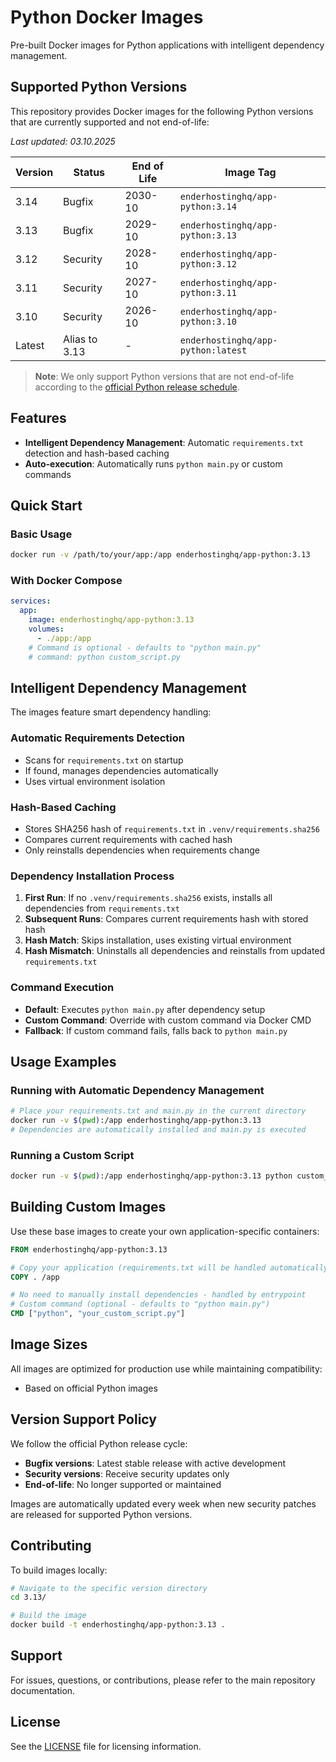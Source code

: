 # Python Docker Images

Pre-built Docker images for Python applications with intelligent dependency management.

## Supported Python Versions

This repository provides Docker images for the following Python versions that are currently supported and not end-of-life:

*Last updated: 03.10.2025*

| Version | Status | End of Life | Image Tag |
|---------|--------|-------------|-----------|
| 3.14 | Bugfix | 2030-10 | `enderhostinghq/app-python:3.14` |
| 3.13 | Bugfix | 2029-10 | `enderhostinghq/app-python:3.13` |
| 3.12 | Security | 2028-10 | `enderhostinghq/app-python:3.12` |
| 3.11 | Security | 2027-10 | `enderhostinghq/app-python:3.11` |
| 3.10 | Security | 2026-10 | `enderhostinghq/app-python:3.10` |
| Latest | Alias to 3.13 | - | `enderhostinghq/app-python:latest` |

> **Note**: We only support Python versions that are not end-of-life according to the [official Python release schedule](https://devguide.python.org/versions/).

## Features

- **Intelligent Dependency Management**: Automatic `requirements.txt` detection and hash-based caching
- **Auto-execution**: Automatically runs `python main.py` or custom commands

## Quick Start

### Basic Usage

```bash
docker run -v /path/to/your/app:/app enderhostinghq/app-python:3.13
```

### With Docker Compose

```yaml
services:
  app:
    image: enderhostinghq/app-python:3.13
    volumes:
      - ./app:/app
    # Command is optional - defaults to "python main.py"
    # command: python custom_script.py
```

## Intelligent Dependency Management

The images feature smart dependency handling:

### Automatic Requirements Detection
- Scans for `requirements.txt` on startup
- If found, manages dependencies automatically
- Uses virtual environment isolation

### Hash-Based Caching
- Stores SHA256 hash of `requirements.txt` in `.venv/requirements.sha256`
- Compares current requirements with cached hash
- Only reinstalls dependencies when requirements change

### Dependency Installation Process
1. **First Run**: If no `.venv/requirements.sha256` exists, installs all dependencies from `requirements.txt`
2. **Subsequent Runs**: Compares current requirements hash with stored hash
3. **Hash Match**: Skips installation, uses existing virtual environment
4. **Hash Mismatch**: Uninstalls all dependencies and reinstalls from updated `requirements.txt`

### Command Execution
- **Default**: Executes `python main.py` after dependency setup
- **Custom Command**: Override with custom command via Docker CMD
- **Fallback**: If custom command fails, falls back to `python main.py`

## Usage Examples

### Running with Automatic Dependency Management

```bash
# Place your requirements.txt and main.py in the current directory
docker run -v $(pwd):/app enderhostinghq/app-python:3.13
# Dependencies are automatically installed and main.py is executed
```

### Running a Custom Script

```bash
docker run -v $(pwd):/app enderhostinghq/app-python:3.13 python custom_script.py
```

## Building Custom Images

Use these base images to create your own application-specific containers:

```dockerfile
FROM enderhostinghq/app-python:3.13

# Copy your application (requirements.txt will be handled automatically)
COPY . /app

# No need to manually install dependencies - handled by entrypoint
# Custom command (optional - defaults to "python main.py")
CMD ["python", "your_custom_script.py"]
```

## Image Sizes

All images are optimized for production use while maintaining compatibility:

- Based on official Python images

## Version Support Policy

We follow the official Python release cycle:

- **Bugfix versions**: Latest stable release with active development
- **Security versions**: Receive security updates only
- **End-of-life**: No longer supported or maintained

Images are automatically updated every week when new security patches are released for supported Python versions.

## Contributing

To build images locally:

```bash
# Navigate to the specific version directory
cd 3.13/

# Build the image
docker build -t enderhostinghq/app-python:3.13 .
```

## Support

For issues, questions, or contributions, please refer to the main repository documentation.

## License

See the [LICENSE](../LICENSE) file for licensing information.
